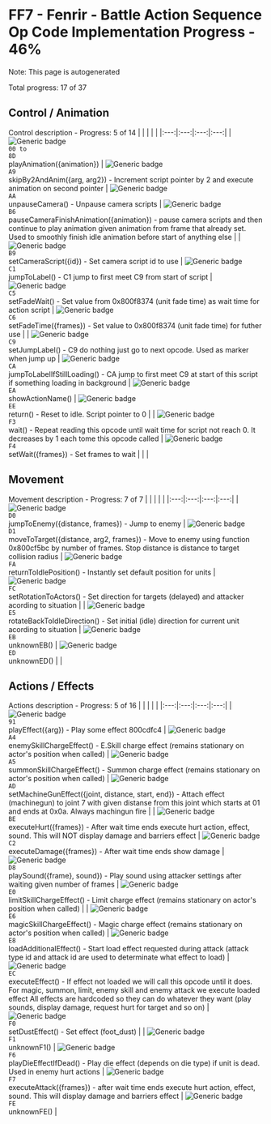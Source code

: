 # FF7 - Fenrir - Battle Action Sequence Op Code Implementation Progress - 46%

Note: This page is autogenerated

Total progress: 17 of 37


## Control / Animation
Control description - Progress: 5 of 14
|  |  |  |  |
|:---:|:---:|:---:|:---:|
| ![Generic badge](https://img.shields.io/badge/ANIM-COMPLETE-green.svg)<br><code>00 to 8D</code><br>playAnimation({animation}) | ![Generic badge](https://img.shields.io/badge/SKANIM-INCOMPLETE-red.svg)<br><code>A9</code><br>skipBy2AndAnim({arg, arg2}) - Increment script pointer by 2 and execute animation on second pointer | ![Generic badge](https://img.shields.io/badge/UNPAUSE-INCOMPLETE-red.svg)<br><code>AA</code><br>unpauseCamera() - Unpause camera scripts | ![Generic badge](https://img.shields.io/badge/PCANIM-INCOMPLETE-red.svg)<br><code>B6</code><br>pauseCameraFinishAnimation({animation}) - pause camera scripts and then continue to play animation given animation from frame that already set. Used to smoothly finish idle animation before start of anything else |
| ![Generic badge](https://img.shields.io/badge/SETCAM-INCOMPLETE-red.svg)<br><code>B9</code><br>setCameraScript({id}) - Set camera script id to use | ![Generic badge](https://img.shields.io/badge/JUMP-INCOMPLETE-red.svg)<br><code>C1</code><br>jumpToLabel() - C1 jump to first meet C9 from start of script | ![Generic badge](https://img.shields.io/badge/FADEW-INCOMPLETE-red.svg)<br><code>C5</code><br>setFadeWait() - Set value from 0x800f8374 (unit fade time) as wait time for action script | ![Generic badge](https://img.shields.io/badge/FADET-INCOMPLETE-red.svg)<br><code>C6</code><br>setFadeTime({frames}) - Set value to 0x800f8374 (unit fade time) for futher use |
| ![Generic badge](https://img.shields.io/badge/LABEL-INCOMPLETE-red.svg)<br><code>C9</code><br>setJumpLabel() - C9 do nothing just go to next opcode. Used as marker when jump up | ![Generic badge](https://img.shields.io/badge/JUMPL-INCOMPLETE-red.svg)<br><code>CA</code><br>jumpToLabelIfStillLoading() - CA jump to first meet C9 at start of this script if something loading in background | ![Generic badge](https://img.shields.io/badge/NAME-COMPLETE-green.svg)<br><code>EA</code><br>showActionName() | ![Generic badge](https://img.shields.io/badge/RET-COMPLETE-green.svg)<br><code>EE</code><br>return() - Reset to idle. Script pointer to 0 |
| ![Generic badge](https://img.shields.io/badge/WAIT-COMPLETE-green.svg)<br><code>F3</code><br>wait() - Repeat reading this opcode until wait time for script not reach 0. It decreases by 1 each tome this opcode called | ![Generic badge](https://img.shields.io/badge/SETWAIT-COMPLETE-green.svg)<br><code>F4</code><br>setWait({frames}) - Set frames to wait |  |  |


## Movement
Movement description - Progress: 7 of 7
|  |  |  |  |
|:---:|:---:|:---:|:---:|
| ![Generic badge](https://img.shields.io/badge/MOVJ-COMPLETE-green.svg)<br><code>D0</code><br>jumpToEnemy({distance, frames}) - Jump to enemy | ![Generic badge](https://img.shields.io/badge/MOVE-COMPLETE-green.svg)<br><code>D1</code><br>moveToTarget({distance, arg2, frames}) - Move to enemy using function 0x800cf5bc by number of frames. Stop distance is distance to target collision radius | ![Generic badge](https://img.shields.io/badge/MOVI-COMPLETE-green.svg)<br><code>FA</code><br>returnToIdlePosition() - Instantly set default position for units | ![Generic badge](https://img.shields.io/badge/ROTF-COMPLETE-green.svg)<br><code>FC</code><br>setRotationToActors() - Set direction for targets (delayed) and attacker acording to situation |
| ![Generic badge](https://img.shields.io/badge/ROTI-COMPLETE-green.svg)<br><code>E5</code><br>rotateBackToIdleDirection() - Set initial (idle) direction for current unit acording to situation | ![Generic badge](https://img.shields.io/badge/EB-COMPLETE-green.svg)<br><code>EB</code><br>unknownEB() | ![Generic badge](https://img.shields.io/badge/ED-COMPLETE-green.svg)<br><code>ED</code><br>unknownED() |  |


## Actions / Effects
Actions description - Progress: 5 of 16
|  |  |  |  |
|:---:|:---:|:---:|:---:|
| ![Generic badge](https://img.shields.io/badge/EFFPLAY-INCOMPLETE-red.svg)<br><code>91</code><br>playEffect({arg}) - Play some effect 800cdfc4 | ![Generic badge](https://img.shields.io/badge/CHARGEE-INCOMPLETE-red.svg)<br><code>A4</code><br>enemySkillChargeEffect() - E.Skill charge effect (remains stationary on actor's position when called) | ![Generic badge](https://img.shields.io/badge/CHARGES-INCOMPLETE-red.svg)<br><code>A5</code><br>summonSkillChargeEffect() - Summon charge effect (remains stationary on actor's position when called) | ![Generic badge](https://img.shields.io/badge/GUN-INCOMPLETE-red.svg)<br><code>AD</code><br>setMachineGunEffect({joint, distance, start, end}) - Attach effect (machinegun) to joint 7 with given distanse from this joint which starts at 01 and ends at 0x0a. Always machingun fire |
| ![Generic badge](https://img.shields.io/badge/HURT-COMPLETE-green.svg)<br><code>BE</code><br>executeHurt({frames}) - After wait time ends execute hurt action, effect, sound. This will NOT display damage and barriers effect | ![Generic badge](https://img.shields.io/badge/DAMAGE-COMPLETE-green.svg)<br><code>C2</code><br>executeDamage({frames}) - After wait time ends show damage | ![Generic badge](https://img.shields.io/badge/SOUND-COMPLETE-green.svg)<br><code>D8</code><br>playSound({frame}, sound}) - Play sound using attacker settings after waiting given number of frames | ![Generic badge](https://img.shields.io/badge/CHARGEL-INCOMPLETE-red.svg)<br><code>E0</code><br>limitSkillChargeEffect() - Limit charge effect (remains stationary on actor's position when called) |
| ![Generic badge](https://img.shields.io/badge/CHARGEM-INCOMPLETE-red.svg)<br><code>E6</code><br>magicSkillChargeEffect() - Magic charge effect (remains stationary on actor's position when called) | ![Generic badge](https://img.shields.io/badge/LOAD-INCOMPLETE-red.svg)<br><code>E8</code><br>loadAdditionalEffect() - Start load effect requested during attack (attack type id and attack id are used to determinate what effect to load) | ![Generic badge](https://img.shields.io/badge/EFFEXE-INCOMPLETE-red.svg)<br><code>EC</code><br>executeEffect() - If effect not loaded we will call this opcode until it does. For magic, summon, limit, enemy skill and enemy attack we execute loaded effect All effects are hardcoded so they can do whatever they want (play sounds, display damage, request hurt for target and so on) | ![Generic badge](https://img.shields.io/badge/DUST-COMPLETE-green.svg)<br><code>F0</code><br>setDustEffect() - Set effect (foot_dust) |
| ![Generic badge](https://img.shields.io/badge/F1-INCOMPLETE-red.svg)<br><code>F1</code><br>unknownF1() | ![Generic badge](https://img.shields.io/badge/DIE-INCOMPLETE-red.svg)<br><code>F6</code><br>playDieEffectIfDead() - Play die effect (depends on die type) if unit is dead. Used in enemy hurt actions | ![Generic badge](https://img.shields.io/badge/ATT-COMPLETE-green.svg)<br><code>F7</code><br>executeAttack({frames}) - after wait time ends execute hurt action, effect, sound. This will display damage and barriers effect | ![Generic badge](https://img.shields.io/badge/FE-INCOMPLETE-red.svg)<br><code>FE</code><br>unknownFE() |
